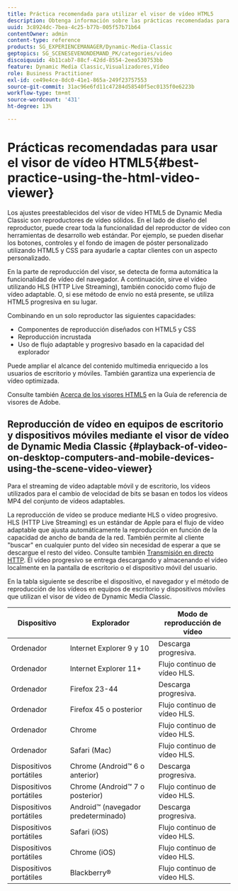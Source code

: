 ```yaml
---
title: Práctica recomendada para utilizar el visor de vídeo HTML5
description: Obtenga información sobre las prácticas recomendadas para utilizar el visor de vídeo HTML5.
uuid: 3c8924dc-7bea-4c25-b77b-005f57b71b64
contentOwner: admin
content-type: reference
products: SG_EXPERIENCEMANAGER/Dynamic-Media-Classic
geptopics: SG_SCENESEVENONDEMAND_PK/categories/video
discoiquuid: 4b11cab7-88cf-42dd-8554-2eea530753bb
feature: Dynamic Media Classic,Visualizadores,Vídeo
role: Business Practitioner
exl-id: ce49e4ce-8dc0-41e1-865a-249f23757553
source-git-commit: 31ac96e6fd11c47284d58540f5ec0135f0e6223b
workflow-type: tm+mt
source-wordcount: '431'
ht-degree: 13%

---
```


# Prácticas recomendadas para usar el visor de vídeo HTML5{#best-practice-using-the-html-video-viewer}

Los ajustes preestablecidos del visor de vídeo HTML5 de Dynamic Media Classic son reproductores de vídeo sólidos. En el lado de diseño del reproductor, puede crear toda la funcionalidad del reproductor de vídeo con herramientas de desarrollo web estándar. Por ejemplo, se pueden diseñar los botones, controles y el fondo de imagen de póster personalizado utilizando HTML5 y CSS para ayudarle a captar clientes con un aspecto personalizado.

En la parte de reproducción del visor, se detecta de forma automática la funcionalidad de vídeo del navegador. A continuación, sirve el vídeo utilizando HLS (HTTP Live Streaming), también conocido como flujo de vídeo adaptable. O, si ese método de envío no está presente, se utiliza HTML5 progresiva en su lugar.

Combinando en un solo reproductor las siguientes capacidades:

* Componentes de reproducción diseñados con HTML5 y CSS
* Reproducción incrustada
* Uso de flujo adaptable y progresivo basado en la capacidad del explorador

Puede ampliar el alcance del contenido multimedia enriquecido a los usuarios de escritorio y móviles. También garantiza una experiencia de vídeo optimizada.

Consulte también [Acerca de los visores HTML5](https://experienceleague.adobe.com/docs/dynamic-media-developer-resources/library/viewers-for-aem-assets-only/c-html5-aem-asset-viewers.html?lang=en#viewers-for-aem-assets-only) en la Guía de referencia de visores de Adobe.

## Reproducción de vídeo en equipos de escritorio y dispositivos móviles mediante el visor de vídeo de Dynamic Media Classic {#playback-of-video-on-desktop-computers-and-mobile-devices-using-the-scene-video-viewer}

Para el streaming de vídeo adaptable móvil y de escritorio, los vídeos utilizados para el cambio de velocidad de bits se basan en todos los vídeos MP4 del conjunto de vídeos adaptables.

La reproducción de vídeo se produce mediante HLS o vídeo progresivo. HLS (HTTP Live Streaming) es un estándar de Apple para el flujo de vídeo adaptable que ajusta automáticamente la reproducción en función de la capacidad de ancho de banda de la red. También permite al cliente &quot;buscar&quot; en cualquier punto del vídeo sin necesidad de esperar a que se descargue el resto del vídeo. Consulte también [Transmisión en directo HTTP](https://developer.apple.com/streaming/). El vídeo progresivo se entrega descargando y almacenando el vídeo localmente en la pantalla de escritorio o el dispositivo móvil del usuario.

En la tabla siguiente se describe el dispositivo, el navegador y el método de reproducción de los vídeos en equipos de escritorio y dispositivos móviles que utilizan el visor de vídeo de Dynamic Media Classic.

| Dispositivo | Explorador | Modo de reproducción de vídeo |
|--- |--- |--- |
| Ordenador | Internet Explorer 9 y 10 | Descarga progresiva. |
| Ordenador | Internet Explorer 11+ | Flujo continuo de vídeo HLS. |
| Ordenador | Firefox 23-44 | Descarga progresiva. |
| Ordenador | Firefox 45 o posterior | Flujo continuo de vídeo HLS. |
| Ordenador | Chrome | Flujo continuo de vídeo HLS. |
| Ordenador | Safari (Mac) | Flujo continuo de vídeo HLS. |
| Dispositivos portátiles | Chrome (Android™ 6 o anterior) | Descarga progresiva. |
| Dispositivos portátiles | Chrome (Android™ 7 o posterior) | Flujo continuo de vídeo HLS. |
| Dispositivos portátiles | Android™ (navegador predeterminado) | Descarga progresiva. |
| Dispositivos portátiles | Safari (iOS) | Flujo continuo de vídeo HLS. |
| Dispositivos portátiles | Chrome (iOS) | Flujo continuo de vídeo HLS. |
| Dispositivos portátiles | Blackberry® | Flujo continuo de vídeo HLS. |
